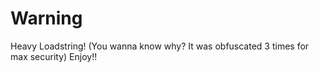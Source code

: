 # Warning
Heavy Loadstring! (You wanna know why? It was obfuscated 3 times for max security)
Enjoy!!
